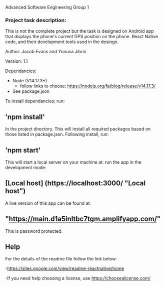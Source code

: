 Advanced Software Engineering Group 1

###  Project task description:
This is not the complete project but the task is designed on Android app that displays the phone's current GPS position on the phone. React Native code, and their development tools used in the desingn.

Author: Jacob Evans and Yunusa Jibrin

Version: 1.1

Dependancies: 
- Node (V14.17.3+)
   - follow links to choose: https://nodejs.org/fa/blog/release/v14.17.3/
- See package.json


To install dependancies; run:

## 'npm install' 

In the project directory. This will install all required packages based on those listed in package.json.
Following install, run:

## 'npm start'

This will start a local server on your machine at:
run the app in the development mode:

## [Local host] (https://localhost:3000/ "Local host")


A live version of this app can be found at:

## "https://main.d1a5inltbc7tgm.amplifyapp.com/"

This is password protected.
## Help 
For the details of the readme file follow the link below:

-https://sites.google.com/view/readme-reactnative/home

-If you need help choosing a license, use https://choosealicense.com/                                                                                 

